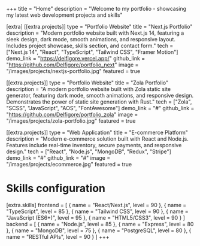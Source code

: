 +++
title = "Home"
description = "Welcome to my portfolio - showcasing my latest web development projects and skills"

[extra]
[[extra.projects]]
type = "Portfolio Website"
title = "Next.js Portfolio"
description = "Modern portfolio website built with Next.js 14, featuring a sleek design, dark mode, smooth animations, and responsive layout. Includes project showcase, skills section, and contact form."
tech = ["Next.js 14", "React", "TypeScript", "Tailwind CSS", "Framer Motion"]
demo_link = "https://delfigore.vercel.app/"
github_link = "https://github.com/Delfigore/portfolio_next"
image = "/images/projects/nextjs-portfolio.jpg"
featured = true

[[extra.projects]]
type = "Portfolio Website"
title = "Zola Portfolio"
description = "A modern portfolio website built with Zola static site generator, featuring dark mode, smooth animations, and responsive design. Demonstrates the power of static site generation with Rust."
tech = ["Zola", "SCSS", "JavaScript", "AOS", "FontAwesome"]
demo_link = "#"
github_link = "https://github.com/Delfigore/portfolio_zola"
image = "/images/projects/zola-portfolio.jpg"
featured = true

[[extra.projects]]
type = "Web Application"
title = "E-commerce Platform"
description = "Modern e-commerce solution built with React and Node.js. Features include real-time inventory, secure payments, and responsive design."
tech = ["React", "Node.js", "MongoDB", "Redux", "Stripe"]
demo_link = "#"
github_link = "#"
image = "/images/projects/ecommerce.jpg"
featured = true

# Skills configuration
[extra.skills]
frontend = [
    { name = "React/Next.js", level = 90 },
    { name = "TypeScript", level = 85 },
    { name = "Tailwind CSS", level = 90 },
    { name = "JavaScript (ES6+)", level = 95 },
    { name = "HTML5/CSS3", level = 90 }
]
backend = [
    { name = "Node.js", level = 85 },
    { name = "Express", level = 80 },
    { name = "MongoDB", level = 75 },
    { name = "PostgreSQL", level = 80 },
    { name = "RESTful APIs", level = 90 }
]
+++
